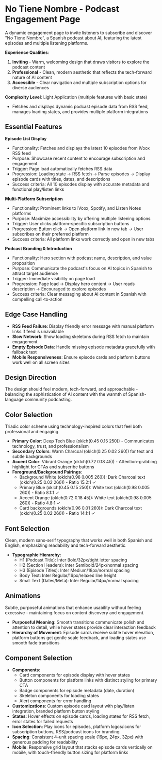 # No Tiene Nombre - Podcast Engagement Page

A dynamic engagement page to invite listeners to subscribe and discover "No Tiene Nombre", a Spanish podcast about AI, featuring the latest episodes and multiple listening platforms.

**Experience Qualities**:
1. **Inviting** - Warm, welcoming design that draws visitors to explore the podcast content
2. **Professional** - Clean, modern aesthetic that reflects the tech-forward nature of AI content
3. **Accessible** - Clear navigation and multiple subscription options for diverse audiences

**Complexity Level**: Light Application (multiple features with basic state)
- Fetches and displays dynamic podcast episode data from RSS feed, manages loading states, and provides multiple platform integrations

## Essential Features

**Episode List Display**
- Functionality: Fetches and displays the latest 10 episodes from iVoox RSS feed
- Purpose: Showcase recent content to encourage subscription and engagement
- Trigger: Page load automatically fetches RSS data
- Progression: Loading state → RSS fetch → Parse episodes → Display episode cards with titles, dates, and descriptions
- Success criteria: All 10 episodes display with accurate metadata and functional play/listen links

**Multi-Platform Subscription**
- Functionality: Prominent links to iVoox, Spotify, and Listen Notes platforms
- Purpose: Maximize accessibility by offering multiple listening options
- Trigger: User clicks platform-specific subscription buttons
- Progression: Button click → Open platform link in new tab → User subscribes on their preferred platform
- Success criteria: All platform links work correctly and open in new tabs

**Podcast Branding & Introduction**
- Functionality: Hero section with podcast name, description, and value proposition
- Purpose: Communicate the podcast's focus on AI topics in Spanish to attract target audience
- Trigger: Immediate visibility on page load
- Progression: Page load → Display hero content → User reads description → Encouraged to explore episodes
- Success criteria: Clear messaging about AI content in Spanish with compelling call-to-action

## Edge Case Handling

- **RSS Feed Failure**: Display friendly error message with manual platform links if feed is unavailable
- **Slow Network**: Show loading skeletons during RSS fetch to maintain engagement
- **Empty Episode Data**: Handle missing episode metadata gracefully with fallback text
- **Mobile Responsiveness**: Ensure episode cards and platform buttons work well on all screen sizes

## Design Direction

The design should feel modern, tech-forward, and approachable - balancing the sophistication of AI content with the warmth of Spanish-language community podcasting.

## Color Selection

Triadic color scheme using technology-inspired colors that feel both professional and engaging.

- **Primary Color**: Deep Tech Blue (oklch(0.45 0.15 250)) - Communicates technology, trust, and professionalism
- **Secondary Colors**: Warm Charcoal (oklch(0.25 0.02 260)) for text and subtle backgrounds
- **Accent Color**: Vibrant Orange (oklch(0.72 0.18 45)) - Attention-grabbing highlight for CTAs and subscribe buttons
- **Foreground/Background Pairings**: 
  - Background White (oklch(0.98 0.005 260)): Dark Charcoal text (oklch(0.25 0.02 260)) - Ratio 15.2:1 ✓
  - Primary Blue (oklch(0.45 0.15 250)): White text (oklch(0.98 0.005 260)) - Ratio 8.1:1 ✓
  - Accent Orange (oklch(0.72 0.18 45)): White text (oklch(0.98 0.005 260)) - Ratio 4.8:1 ✓
  - Card backgrounds (oklch(0.96 0.01 260)): Dark Charcoal text (oklch(0.25 0.02 260)) - Ratio 14.1:1 ✓

## Font Selection

Clean, modern sans-serif typography that works well in both Spanish and English, emphasizing readability and tech-forward aesthetic.

- **Typographic Hierarchy**:
  - H1 (Podcast Title): Inter Bold/32px/tight letter spacing
  - H2 (Section Headers): Inter Semibold/24px/normal spacing  
  - H3 (Episode Titles): Inter Medium/18px/normal spacing
  - Body Text: Inter Regular/16px/relaxed line height
  - Small Text (Dates/Meta): Inter Regular/14px/normal spacing

## Animations

Subtle, purposeful animations that enhance usability without feeling excessive - maintaining focus on content discovery and engagement.

- **Purposeful Meaning**: Smooth transitions communicate polish and attention to detail, while hover states provide clear interaction feedback
- **Hierarchy of Movement**: Episode cards receive subtle hover elevation, platform buttons get gentle scale feedback, and loading states use smooth fade transitions

## Component Selection

- **Components**: 
  - Card components for episode display with hover states
  - Button components for platform links with distinct styling for primary CTA
  - Badge components for episode metadata (date, duration)
  - Skeleton components for loading states
  - Alert components for error handling
- **Customizations**: Custom episode card layout with play/listen integration, branded platform button styling
- **States**: Hover effects on episode cards, loading states for RSS fetch, error states for failed requests
- **Icon Selection**: Play icons for episodes, platform logos/icons for subscription buttons, RSS/podcast icons for branding
- **Spacing**: Consistent 4-unit spacing scale (16px, 24px, 32px) with generous padding for readability
- **Mobile**: Responsive grid layout that stacks episode cards vertically on mobile, with touch-friendly button sizing for platform links